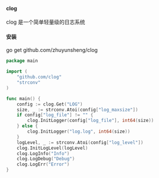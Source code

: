 #### clog
clog 是一个简单轻量级的日志系统

#### 安装
go get github.com/zhuyunsheng/clog

```Go
package main

import (
	"github.com/clog"
	"strconv"
)

func main() {
	config := clog.Get("LOG")
	size, _ := strconv.Atoi(config["log_maxsize"])
	if config["log_file"] != "" {
		clog.InitLogger(config["log_file"], int64(size))
	} else {
		clog.InitLogger("log.log", int64(size))
	}
	logLevel, _ := strconv.Atoi(config["log_level"])
	clog.InitLogLevel(logLevel)
	clog.LogInfo("Info")
	clog.LogDebug("Debug")
	clog.LogErr("Error")
}
```